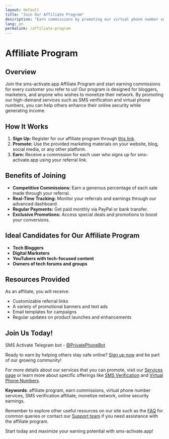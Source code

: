 ```yaml
---
layout: default
title: "Join Our Affiliate Program"
description: "Earn commissions by promoting our virtual phone number services."
lang: en
permalink: /affiliate-program
---
```


# Affiliate Program

## Overview

Join the sms-activate.app Affiliate Program and start earning commissions for every customer you refer to us! Our program is designed for bloggers, marketers, and anyone who wishes to monetize their network. By promoting our high-demand services such as SMS verification and virtual phone numbers, you can help others enhance their online security while generating income.

## How It Works

1. **Sign Up:** Register for our affiliate program through [this link](https://sms-activate.app/get-started).
2. **Promote:** Use the provided marketing materials on your website, blog, social media, or any other platform.
3. **Earn:** Receive a commission for each user who signs up for sms-activate.app using your referral link.

## Benefits of Joining

- **Competitive Commissions:** Earn a generous percentage of each sale made through your referral.
- **Real-Time Tracking:** Monitor your referrals and earnings through our advanced dashboard.
- **Regular Payments:** Get paid monthly via PayPal or bank transfer.
- **Exclusive Promotions:** Access special deals and promotions to boost your conversions.

## Ideal Candidates for Our Affiliate Program

- **Tech Bloggers**
- **Digital Marketers**
- **YouTubers with tech-focused content**
- **Owners of tech forums and groups**

## Resources Provided

As an affiliate, you will receive:
- Customizable referral links
- A variety of promotional banners and text ads
- Email templates for campaigns
- Regular updates on product launches and enhancements

## Join Us Today!

SMS Activate Telegram bot - [@PrivatePhoneBot](https://t.me/PrivatePhoneBot)

Ready to earn by helping others stay safe online? [Sign up now](https://sms-activate.app/get-started) and be part of our growing community!

For more details about our services that you can promote, visit our [Services page](/services) or learn more about specific offerings like [SMS Verification](/sms-verification) and [Virtual Phone Numbers](/virtual-phone-numbers).

**Keywords**: affiliate program, earn commissions, virtual phone number services, SMS verification affiliate, monetize network, online security earnings.

Remember to explore other useful resources on our site such as the [FAQ](/faq) for common queries or contact our [Support team](/support) if you need assistance with the affiliate program.

Start today and maximize your earning potential with sms-activate.app!
